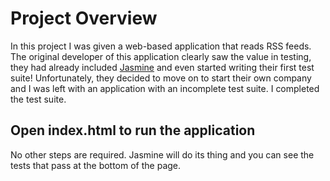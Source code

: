 # Project Overview

In this project I was given a web-based application that reads RSS feeds. The original developer of this application clearly saw the value in testing, they had already included [Jasmine](http://jasmine.github.io/) and even started writing their first test suite! Unfortunately, they decided to move on to start their own company and I was left with an application with an incomplete test suite.  I completed the test suite.


## Open index.html to run the application

No other steps are required.  Jasmine will do its thing and you can see the tests that pass at the bottom of the page.
